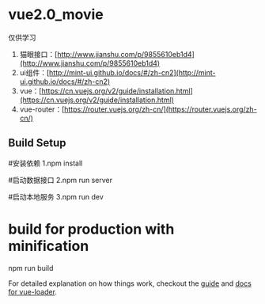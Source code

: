# vue2.0_movie
仅供学习

1. 猫眼接口：[http://www.jianshu.com/p/9855610eb1d4](http://www.jianshu.com/p/9855610eb1d4)
2. ui组件：[http://mint-ui.github.io/docs/#/zh-cn2](http://mint-ui.github.io/docs/#/zh-cn2)
3. vue：[https://cn.vuejs.org/v2/guide/installation.html](https://cn.vuejs.org/v2/guide/installation.html)
4. vue-router：[https://router.vuejs.org/zh-cn/](https://router.vuejs.org/zh-cn/)
## Build Setup

#安装依赖
1.npm install

#启动数据接口
2.npm run server

#启动本地服务
3.npm run dev

# build for production with minification
npm run build



For detailed explanation on how things work, checkout the [guide](http://vuejs-templates.github.io/webpack/) and [docs for vue-loader](http://vuejs.github.io/vue-loader).
